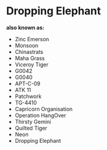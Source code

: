 # Dropping Elephant

**also known as:**
- Zinc Emerson
- Monsoon
- Chinastrats
- Maha Grass
- Viceroy Tiger
- G0042
- G0040
- APT-C-09
- ATK 11
- Patchwork
- TG-4410
- Capricorn Organisation
- Operation HangOver
- Thirsty Gemini
- Quilted Tiger
- Neon
- Dropping Elephant
